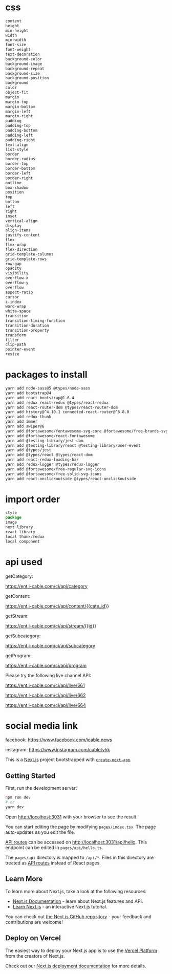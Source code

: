 # css

```scss
content
height
min-height
width
min-width
font-size
font-weight
text-decoration
background-color
background-image
background-repeat
background-size
background-position
background
color
object-fit
margin
margin-top
margin-bottom
margin-left
margin-right
padding
padding-top
padding-bottom
padding-left
padding-right
text-align
list-style
border
border-radius
border-top
border-bottom
border-left
border-right
outline
box-shadow
position
top
bottom
left
right
inset
vertical-align
display
align-items
justify-content
flex
flex-wrap
flex-direction
grid-template-columns
grid-template-rows
row-gap
opacity
visibility
overflow-x
overflow-y
overflow
aspect-ratio
cursor
z-index
word-wrap
white-space
transition
transition-timing-function
transition-duration
transition-property
transform
filter
clip-path
pointer-event
resize
```

# packages to install

```Bash
yarn add node-sass@5 @types/node-sass
yarn add bootstrap@4
yarn add react-bootstrap@1.6.4
yarn add redux react-redux @types/react-redux
yarn add react-router-dom @types/react-router-dom
yarn add history@^4.10.1 connected-react-router@^6.8.0
yarn add redux-thunk
yarn add immer
yarn add swiper@6
yarn add @fortawesome/fontawesome-svg-core @fortawesome/free-brands-svg-icons
yarn add @fortawesome/react-fontawesome
yarn add @testing-library/jest-dom
yarn add @testing-library/react @testing-library/user-event
yarn add @types/jest
yarn add @types/react @types/react-dom
yarn add react-redux-loading-bar
yarn add redux-logger @types/redux-logger
yarn add @fortawesome/free-regular-svg-icons
yarn add @fortawesome/free-solid-svg-icons
yarn add react-onclickoutside @types/react-onclickoutside
```

# import order

```Typescript
style
package
image
next library
react library
local thunk/redux
local component
```

# api used

getCategory:

<https://ent.i-cable.com/ci/api/category>

getContent:

<https://ent.i-cable.com/ci/api/content/{{cate_id>}}

getStream:

<https://ent.i-cable.com/ci/api/stream/{{id>}}

getSubcategory:

<https://ent.i-cable.com/ci/api/subcategory>

getProgram:

<https://ent.i-cable.com/ci/api/program>

Please try the following live channel API:

<https://ent.i-cable.com/ci/api/live/661>

<https://ent.i-cable.com/ci/api/live/662>

<https://ent.i-cable.com/ci/api/live/664>

# social media link

facebook: <https://www.facebook.com/icable.news>

instagram: <https://www.instagram.com/cabletvhk>

This is a [Next.js](https://nextjs.org/) project bootstrapped with [`create-next-app`](https://github.com/vercel/next.js/tree/canary/packages/create-next-app).

## Getting Started

First, run the development server:

```bash
npm run dev
# or
yarn dev
```

Open [http://localhost:3031](http://localhost:3031) with your browser to see the result.

You can start editing the page by modifying `pages/index.tsx`. The page auto-updates as you edit the file.

[API routes](https://nextjs.org/docs/api-routes/introduction) can be accessed on [http://localhost:3031/api/hello](http://localhost:3000/api/hello). This endpoint can be edited in `pages/api/hello.ts`.

The `pages/api` directory is mapped to `/api/*`. Files in this directory are treated as [API routes](https://nextjs.org/docs/api-routes/introduction) instead of React pages.

## Learn More

To learn more about Next.js, take a look at the following resources:

- [Next.js Documentation](https://nextjs.org/docs) - learn about Next.js features and API.
- [Learn Next.js](https://nextjs.org/learn) - an interactive Next.js tutorial.

You can check out [the Next.js GitHub repository](https://github.com/vercel/next.js/) - your feedback and contributions are welcome!

## Deploy on Vercel

The easiest way to deploy your Next.js app is to use the [Vercel Platform](https://vercel.com/new?utm_medium=default-template&filter=next.js&utm_source=create-next-app&utm_campaign=create-next-app-readme) from the creators of Next.js.

Check out our [Next.js deployment documentation](https://nextjs.org/docs/deployment) for more details.
